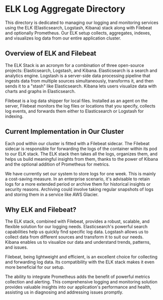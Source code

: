 # ELK Log Aggregate Directory

This directory is dedicated to managing our logging and monitoring services using the ELK (Elasticsearch, Logstash, Kibana) stack along with Filebeat and optionally Prometheus. Our ELK setup collects, aggregates, indexes, and visualizes log data from our entire application cluster.

## Overview of ELK and Filebeat

The ELK Stack is an acronym for a combination of three open-source projects: Elasticsearch, Logstash, and Kibana. Elasticsearch is a search and analytics engine. Logstash is a server-side data processing pipeline that ingests data from multiple sources simultaneously, transforms it, and then sends it to a "stash" like Elasticsearch. Kibana lets users visualize data with charts and graphs in Elasticsearch.

Filebeat is a log data shipper for local files. Installed as an agent on the server, Filebeat monitors the log files or locations that you specify, collects log events, and forwards them either to Elasticsearch or Logstash for indexing.

## Current Implementation in Our Cluster

Each pod within our cluster is fitted with a Filebeat sidecar. The Filebeat sidecar is responsible for forwarding the logs of the container within its pod to our ELK stack. The ELK stack then takes all the logs, organizes them, and helps us build meaningful insights from them, thanks to the power of Kibana and the optional addition of Prometheus for metrics.

We have currently set our system to store logs for one week. This is mainly a cost-saving measure. In an enterprise scenario, it's advisable to retain logs for a more extended period or archive them for historical insights or security reasons. Archiving could involve taking regular snapshots of logs and storing them in a service like AWS Glacier.

## Why ELK and Filebeat?

The ELK stack, combined with Filebeat, provides a robust, scalable, and flexible solution for our logging needs. Elasticsearch's powerful search capabilities help us quickly find specific log data. Logstash allows us to collect data from different sources and transform it to suit our needs. Kibana enables us to visualize our data and understand trends, patterns, and issues.

Filebeat, being lightweight and efficient, is an excellent choice for collecting and forwarding log data. Its compatibility with the ELK stack makes it even more beneficial for our setup.

The ability to integrate Prometheus adds the benefit of powerful metrics collection and alerting. This comprehensive logging and monitoring solution provides valuable insights into our application's performance and health, assisting us in diagnosing and addressing issues promptly.
